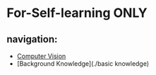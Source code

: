 # For-Self-learning ONLY
## **navigation:**
+ [Computer Vision]()
+ [Background Knowledge](./basic knowledge)
